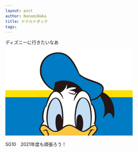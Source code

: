 ```yaml
---
layout: post
author: NanamiNaka
title: ドナルドダック
tags:
---
```

ディズニーに行きたいなあ

<img src="/images/NanamiNaka/CkeH3KPUUAEf5s2.jpg" width="400">

SG10　2021年度も頑張ろう！

